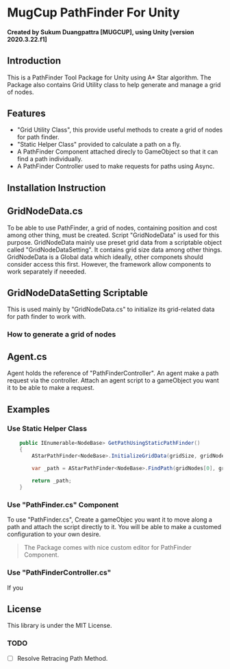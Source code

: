 # MugCup PathFinder For Unity
#### Created by Sukum Duangpattra [MUGCUP], using Unity [version 2020.3.22.f1]

## Introduction

<p>
This is a PathFinder Tool Package for Unity using A* Star algorithm. The Package also contains Grid Utility
class to help generate and manage a grid of nodes.
</p>

## Features
<ul>
    <li>"Grid Utility Class", this provide useful methods to create a grid of nodes for path finder.</li>
    <li>"Static Helper Class" provided to calculate a path on a fly.</li>
    <li>A PathFinder Component attached direcly to GameObject so that it can find a path individually.</li>
    <li>A PathFinder Controller used to make requests for paths using Async.</li>
</ul>

## Installation Instruction
<p>

</p>

## GridNodeData.cs
<p>
To be able to use PathFinder, a grid of nodes, containing position and cost among other thing, must be created.
Script "GridNodeData" is used for this purpose. GridNodeData mainly use preset grid data from a scriptable object called
"GridNodeDataSetting". It contains grid size data among other things. GridNodeData is a Global data which ideally,
other componets should consider access this first. However, the framework allow components to work separately if neeeded.
</p>

## GridNodeDataSetting Scriptable
<p>
This is used mainly by "GridNodeData.cs" to initialize its grid-related data for path finder to work with.
</p>



### How to generate a grid of nodes


## Agent.cs
<p>
Agent holds the reference of "PathFinderController". An agent make a path request via the controller. Attach
an agent script to a gameObject you want it to be able to make a request.
</p>



## Examples
### Use Static Helper Class

```csharp
    public IEnumerable<NodeBase> GetPathUsingStaticPathFinder()
    {
        AStarPathFinder<NodeBase>.InitializeGridData(gridSize, gridNodes);
            
        var _path = AStarPathFinder<NodeBase>.FindPath(gridNodes[0], gridNodes[40]).ToArray();

        return _path;
    }
```

### Use "PathFinder.cs" Component
<p>
To use "PathFinder.cs", Create a gameObjec you want it to move along a path and attach the script directly to it.
You will be able to make a customed configuration to your own desire.
</p>

<p>

>The Package comes with nice custom editor for PathFinder Component.

</p>

### Use "PathFinderController.cs"
<p>
If you 
</p>


## License

<p>
This library is under the MIT License.
</p>


### TODO

- [ ] Resolve Retracing Path Method.
